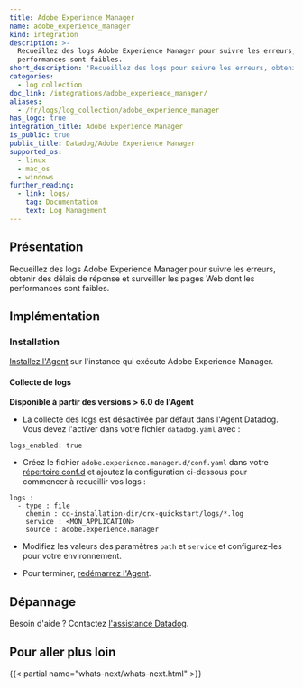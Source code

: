 ```yaml
---
title: Adobe Experience Manager
name: adobe_experience_manager
kind: integration
description: >-
  Recueillez des logs Adobe Experience Manager pour suivre les erreurs, obtenir des délais de réponse et surveiller les pages Web dont les
  performances sont faibles.
short_description: 'Recueillez des logs pour suivre les erreurs, obtenir des délais de réponse, etc.'
categories:
  - log collection
doc_link: /integrations/adobe_experience_manager/
aliases:
  - /fr/logs/log_collection/adobe_experience_manager
has_logo: true
integration_title: Adobe Experience Manager
is_public: true
public_title: Datadog/Adobe Experience Manager
supported_os:
  - linux
  - mac_os
  - windows
further_reading:
  - link: logs/
    tag: Documentation
    text: Log Management
---
```

## Présentation

Recueillez des logs Adobe Experience Manager pour suivre les erreurs, obtenir des délais de réponse et surveiller les pages Web dont les performances sont faibles.

## Implémentation
### Installation

[Installez l'Agent][1] sur l'instance qui exécute Adobe Experience Manager.

#### Collecte de logs

**Disponible à partir des versions > 6.0 de l'Agent**

* La collecte des logs est désactivée par défaut dans l'Agent Datadog. Vous devez l'activer dans votre fichier `datadog.yaml` avec :

```
logs_enabled: true
```

* Créez le fichier `adobe.experience.manager.d/conf.yaml` dans votre [répertoire conf.d][2] et ajoutez la configuration ci-dessous pour commencer à recueillir vos logs :

```
logs :
  - type : file
    chemin : cq-installation-dir/crx-quickstart/logs/*.log
    service : <MON_APPLICATION>
    source : adobe.experience.manager
```

* Modifiez les valeurs des paramètres `path` et `service` et configurez-les pour votre environnement.

* Pour terminer, [redémarrez l'Agent][3].

## Dépannage

Besoin d'aide ? Contactez [l'assistance Datadog][4].

## Pour aller plus loin

{{< partial name="whats-next/whats-next.html" >}}

[1]: https://app.datadoghq.com/account/settings#agent
[2]: /fr/agent/faq/agent-configuration-files/?tab=agentv6#agent-configuration-directory
[3]: /fr/agent/faq/agent-commands/#restart-the-agent
[4]: /fr/help
